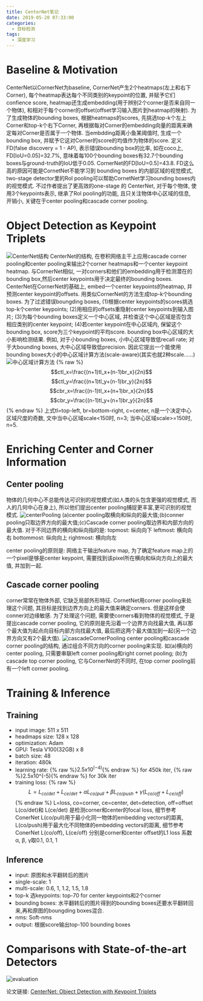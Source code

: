 ```yaml
---
title: CenterNet笔记
date: 2019-05-20 07:33:00
categories:
  - 目标检测
tags: 
  - 深度学习
---
```


# Baseline & Motivation
CenterNet以CornerNet为baseline, CornerNet产生2个heatmaps(左上和右下Corner), 每个heatmap表达每个不同类别的keypoint的位置, 并赋予它们confience score, heatmap还生成embedding(用于辨别2个corner是否来自同一个物体), 和相对于每个corner的offset(offset学习输入图片到heatmap的映射). 为了生成物体的bounding boxes, 根据heatmaps的scores, 先挑选top-k个左上Corner和top-k个右下Corner, 再根据每对Corner的embedding向量的距离来确定每对Corner是否属于一个物体. 当embdding距离小鱼某阈值时, 生成一个bounding box, 并赋予它这对Corner的score的均值作为物体的score.
定义FD(false discovery = 1 - AP), 表示错误bounding box的比率, 如在coco上, FD[IoU=0.05]=32.7%, 意味着每100个bounding boxes有32.7个bounding boxes与ground-truth的IoU低于0.05. CornerNet的FD[IoU=0.5]=43.8. FD这么高的原因可能是CornetNet不能学习到 bounding boxes 的内部区域的视觉模式, two-stage detector里的RoI pooling可以帮助CornetNet学习bounding boxes内的视觉模式. 不过作者提出了更高效的one-stage 的 CenterNet, 对于每个物体, 使用3个keypoints表示, 继承了Rol pooling的功能, 且只关注物体中心区域的信息, 开销小, 关键在于center pooling和cascade corner pooling. 

# Object Detection as Keypoint Triplets
![CenterNet结构](https://wx1.sinaimg.cn/mw1024/3ff1a76fgy1g2zmisp903j20pd06bn0s.jpg)
CenterNet的结构, 在卷积网络主干上应用cascade corner pooling和center pooling来输出2个corner heatmaps和一个center keypoint heatmap. 与CornerNet相似, 一对corners和他们的embedding用于检测潜在的bounding box,然后center keypoints用于决定最终的bounding boxes. CenterNet在CornerNet的基础上, embed一个center keypoints的heatmap, 并预测center keypoint的offsets. 用类似CornerNet的方法生成top-k个bounding boxes. 为了过滤错误boungding boxes, (1)根据center keypoints的scores挑选top-k个center keypoints; (2)用相应的offsets重隐射center keypoints到输入图片; (3)为每个bounding boxes定义一个中心区域, 并检查这个中心区域是否包含相应类别的center keypoint; (4)若center keypoint在中心区域内, 保留这个bounding box, score为三个keypoint的平均score.
bounding box中心区域的大小影响检测结果. 例如, 对于小bounding boxes, 小中心区域导致低recall rate; 对于大bounding boxes, 大中心区域导致低precision. 因此它提出一个能使用bounding boxes大小的中心区域计算方法(scale-aware)(其实也就2种scale......)
![中心区域计算方法](https://wx3.sinaimg.cn/mw1024/3ff1a76fgy1g2zmiywwrgj20c206saal.jpg)
{% raw %}
$$ctl_x=\frac{(n+1)tl_x+(n-1)br_x}{2n}$$
$$ctl_y=\frac{(n+1)tl_y+(n-1)br_y}{2n}$$
$$cbr_x=\frac{(n-1)tl_x+(n+1)br_x}{2n}$$
$$cbr_y=\frac{(n-1)tl_y+(n+1)br_y}{2n}$$
{% endraw %}
上式tl=top-left, br=bottom-right, c=center, n是一个决定中心区域尺度的奇数, 文中当中心区域scale<150时, n=3; 当中心区域scale>=150时, n=5. 

# Enriching Center and Corner Information
## Center pooling
物体的几何中心不总能传达可识别的视觉模式(如人类的头包含更强的视觉模式, 而人的几何中心在身上), 所以他们提出center pooling捕捉更丰富,更可识别的视觉模式. 
![centerPooling](https://wx2.sinaimg.cn/mw1024/3ff1a76fgy1g2zmj2cx13j20p506wtdr.jpg)
(a)center pooling取横向和纵向的最大值;(b)conner pooling只取边界方向的最大值;(c)Cascade corner pooling取边界和内部方向的最大值.
对于不同边界的横向和纵向指的是:
topmost: 纵向向下
leftmost: 横向向右
bottommost: 纵向向上
rightmost: 横向向左

center pooling的原则是: 网络主干输出feature map, 为了确定feature map上的一个pixel是够是center keypoint, 需要找到该pixel所在横向和纵向方向上的最大值, 并加到一起.

## Cascade corner pooling
corner常常在物体外部, 它缺乏局部外形特征. CornetNet用corner pooling来处理这个问题, 其目标是找到边界方向上的最大值来确定corners. 但是这样会使conner对边缘敏感. 为了处理这个问题, 需要使corners看到物体的视觉模式, 于是提出cascade corner pooling, 它的原则是先沿着一个边界方向找最大值, 再以那个最大值为起点向目标内部方向找最大值, 最后把这两个最大值加到一起(另一个边界方向又有2个最大值). 
![cascadeCornerPooling](https://wx4.sinaimg.cn/mw1024/3ff1a76fgy1g2zmj5fz37j20hb06f3z3.jpg)
center pooling和cascade corner pooling的结构, 通过组合不同方向的corner pooling来实现. 如(a)横向的center pooling, 只需要串联left corner pooling和right cornet pooling; (b)为cascade top corner pooling, 它与CornerNet的不同时, 在top corner pooling前有一个left corner pooling.

# Training & Inference
## Training
- input image: 511 x 511
- headmaps size: 128 x 128
- optimization: Adam
- GPU: Tesla V100(32GB) x 8
- batch size: 48
- iteration: 480k
- learning rate: {% raw %}$2.5x10^(-4)${% endraw %} for 450k iter, {% raw %}2.5x10^(-5){% endraw %} for 30k iter
- training loss:
{% raw %}$$L = L_{co/det} + L_{ce/det} + αL_{co/pull} +βL_{co/push} + γ(L_{co/off} + L_{ce/off})$${% endraw %}
L=loss, co=corner, ce=center, det=detection, off=offset
L(co/det)和 L(ce/det) 是检测corner和center的focal loss, 细节参考ConerNet
L(co/pull)用于最小化同一物体的embedding vectors的距离, L(co/push)用于最大化不同物体的embedding vectors的距离, 细节参考ConerNet
L(co/off), L(ce/off) 分别是corner和center offset的L1 loss
系数α, β, γ取0.1, 0.1, 1

## Inference
- input: 原图和水平翻转后的图片
- single-scale: 1
- multi-scale: 0.6, 1, 1.2, 1.5, 1.8
- top-k 选keypoints: top-70 for center keypoints和2个corner
- bounding boxes: 水平翻转后的图片得到的bounding boxes还要水平翻转回来,再和原图的boungding boxes混合.
- nms: Soft-nms
- output: 根据score输出top-100 bounding boxes

# Comparisons with State-of-the-art Detectors
![evaluation](https://wx2.sinaimg.cn/mw1024/3ff1a76fgy1g2zmj87hpkj20qs0gqdki.jpg)

论文链接: [CenterNet: Object Detection with Keypoint Triplets](http://cn.arxiv.org/abs/1904.08189)
